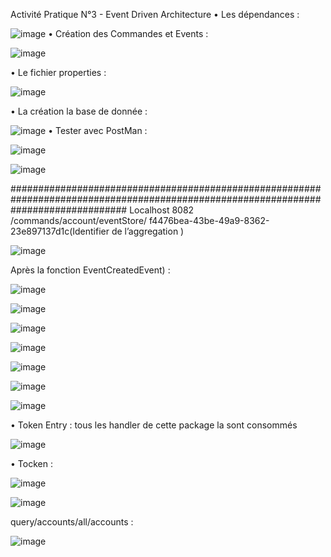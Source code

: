 Activité Pratique N°3 - Event Driven Architecture
•	Les dépendances :

![image](https://github.com/oumaimachabbat/Event-Driven-Architecture/assets/100364598/2c52fc2c-bb12-47f0-9ff4-f11bc5c37c38)
•	Création des Commandes et Events : 

![image](https://github.com/oumaimachabbat/Event-Driven-Architecture/assets/100364598/bb1ce8e2-2ff4-41f8-926d-62979d5d1d6a)

•	Le fichier properties : 

![image](https://github.com/oumaimachabbat/Event-Driven-Architecture/assets/100364598/2b0efdcb-ee6d-4234-ac14-e36307fe0ff1)

•	La création la base de donnée :

![image](https://github.com/oumaimachabbat/Event-Driven-Architecture/assets/100364598/9308b785-655e-411e-936b-8f892c3932aa)
•	Tester avec PostMan :

![image](https://github.com/oumaimachabbat/Event-Driven-Architecture/assets/100364598/4f819210-398b-4e53-b8af-db4ce9edf59f)


![image](https://github.com/oumaimachabbat/Event-Driven-Architecture/assets/100364598/915b7930-a0c8-4d13-8173-ca02f974ac65)

#####################################################################################################################################
Localhost 8082 /commands/account/eventStore/ f4476bea-43be-49a9-8362-23e897137d1c(Identifier de l’aggregation )

![image](https://github.com/oumaimachabbat/Event-Driven-Architecture/assets/100364598/26fb743a-ae31-459d-a2ff-c158e6174e25)

Après la fonction EventCreatedEvent) :

![image](https://github.com/oumaimachabbat/Event-Driven-Architecture/assets/100364598/ebfce57c-6595-4115-8338-faae002d239d)

![image](https://github.com/oumaimachabbat/Event-Driven-Architecture/assets/100364598/edbe88ae-a832-4011-aabe-81caf847868a)

![image](https://github.com/oumaimachabbat/Event-Driven-Architecture/assets/100364598/438e28e0-ebf2-462a-8d74-a29dab6e5278)

![image](https://github.com/oumaimachabbat/Event-Driven-Architecture/assets/100364598/2b6be269-535c-4c18-a5d7-5fb67995dd32)

![image](https://github.com/oumaimachabbat/Event-Driven-Architecture/assets/100364598/a51881a2-84f3-4da5-800b-ff9deb1ef425)

![image](https://github.com/oumaimachabbat/Event-Driven-Architecture/assets/100364598/410143ae-4d01-463c-92db-560320625e6e)

![image](https://github.com/oumaimachabbat/Event-Driven-Architecture/assets/100364598/4c8dbefd-1461-48a2-8a6c-8d3aa2b4a7e9)

•	Token Entry :   tous les handler de cette package la sont consommés 

![image](https://github.com/oumaimachabbat/Event-Driven-Architecture/assets/100364598/c7bfee26-b925-4526-9aa5-c60b32581ffa)

•	Tocken : 

![image](https://github.com/oumaimachabbat/Event-Driven-Architecture/assets/100364598/a451daa7-b6a7-4d4b-8d6b-1ab2cada7445)

![image](https://github.com/oumaimachabbat/Event-Driven-Architecture/assets/100364598/0b523505-e793-4bbe-b7f8-1c6660f4045a)

query/accounts/all/accounts : 

![image](https://github.com/oumaimachabbat/Event-Driven-Architecture/assets/100364598/6e507203-69f5-421a-a1d1-6ebcac52b81a)











